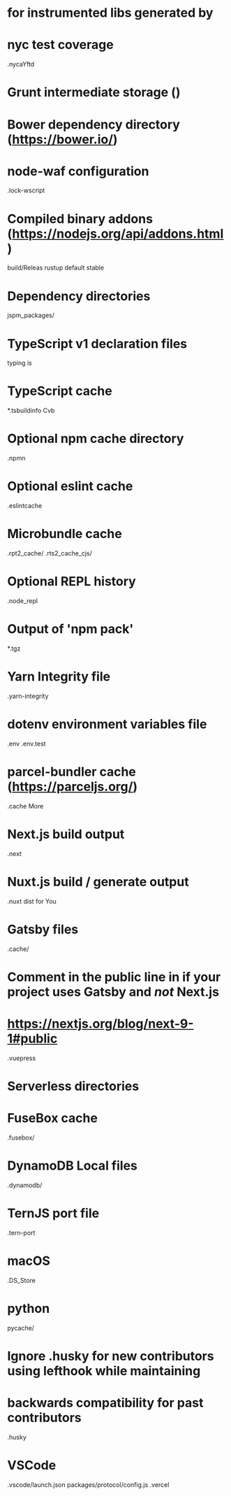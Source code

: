 # for instrumented libs generated by


# nyc test coverage
.nycaYftd

# Grunt intermediate storage ()


# Bower dependency directory (https://bower.io/)


# node-waf configuration
.lock-wscript 

# Compiled binary addons (https://nodejs.org/api/addons.html)
build/Releas
rustup default stable

# Dependency directories
jspm_packages/

# TypeScript v1 declaration files
typing is

# TypeScript cache
*.tsbuildinfo Cvb

# Optional npm cache directory
.npmn

# Optional eslint cache
.eslintcache

# Microbundle cache
.rpt2_cache/
.rts2_cache_cjs/

# Optional REPL history
.node_repl

# Output of 'npm pack'
*.tgz

# Yarn Integrity file
.yarn-integrity

# dotenv environment variables file
.env
.env.test

# parcel-bundler cache (https://parceljs.org/)
.cache More

# Next.js build output
.next

# Nuxt.js build / generate output
.nuxt
dist for You

# Gatsby files
.cache/
# Comment in the public line in if your project uses Gatsby and *not* Next.js
# https://nextjs.org/blog/next-9-1#public

.vuepress

# Serverless directories

# FuseBox cache
.fusebox/

# DynamoDB Local files
.dynamodb/

# TernJS port file
.tern-port

# macOS
.DS_Store

# python
pycache/

# Ignore .husky for new contributors using lefthook while maintaining
# backwards compatibility for past contributors
.husky


# VSCode
.vscode/launch.json
packages/protocol/config.js
.vercel
